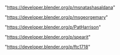 "https://developer.blender.org/p/msnatashasaldana"

"https://developer.blender.org/p/msgeorgemary"

"https://developer.blender.org/p/PatHarrison"

"https://developer.blender.org/p/spearit"

"https://developer.blender.org/p/ftc1718"

 
 
